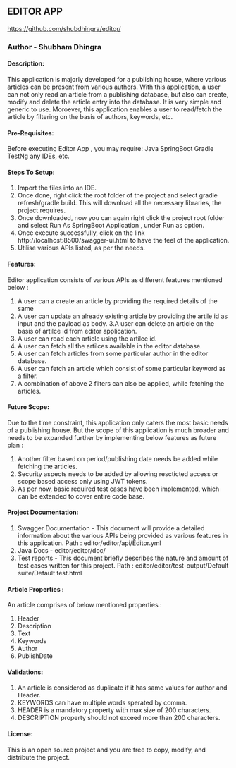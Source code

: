 ## EDITOR APP
https://github.com/shubdhingra/editor/
### Author - Shubham Dhingra

#### Description:
This application is majorly developed for a publishing house, where various articles can be present from various authors.
With this application, a user can not only read an article from a publishing database, but also can create, modify and delete the article entry into the database.
It is very simple and generic to use. Moroever, this application enables a user to read/fetch the article by filtering on the basis of authors, keywords, etc.

#### Pre-Requisites:
Before executing Editor App , you may require:
Java
SpringBoot
Gradle
TestNg
any IDEs, etc.

#### Steps To Setup:
1. Import the files into an IDE.
2. Once done, right click the root folder of the project and select gradle refresh/gradle build. This will download all the necessary libraries, the project requires.
3. Once downloaded, now you can again right click the project root folder and select Run As SpringBoot Application , under Run as option.
4. Once execute successfully, click on the link http://localhost:8500/swagger-ui.html to have the feel of the application.
5. Utilise various APIs listed, as per the needs.

#### Features:
Editor application consists of various APIs as different features mentioned below :
1.  A user can a create an article by providing the required details of the same
2. A user can update an already existing article by providing the artile id as input and the payload as body.
3.A user can delete an article on the basis of artilce id from editor application.
4. A user can read each article using the artilce id.
5.  A user can fetch all the artilces available in the editor database.
6. A user can fetch articles from some particular author in the editor database.
7. A user can fetch an article which consist of some particular keyword as a filter.
8. A combination of above 2 filters can also be applied, while fetching the articles.

#### Future Scope:
Due to the time constraint, this application only caters the most basic needs of a publishing house.
But the scope of this application is much broader and needs to be expanded further by implementing below features as future plan :
1.  Another filter based on period/publishing date needs be added while fetching the articles.
2. Security aspects needs to be added by allowing rescticted access or scope based access only using JWT tokens. 
3. As per now, basic required test cases have been implemented, which can be extended to cover entire code base.

#### Project Documentation:
1. Swagger Documentation - This document will provide a detailed information about the various APIs being provided as various features in       this application.
Path : editor/editor/api/Editor.yml
2. Java Docs - editor/editor/doc/
3. Test reports - This document briefly describes the nature and amount of test cases written for this project.
Path : editor/editor/test-output/Default suite/Default test.html

#### Article Properties :
An article comprises of below mentioned properties :
1. Header
2. Description
3. Text
4. Keywords
5. Author
6. PublishDate

#### Validations:
1. An article is considered as duplicate if it has same values for author and Header.
2. KEYWORDS can have multiple words sperated by comma.
3. HEADER is a mandatory property with max size of 200 characters.
4. DESCRIPTION property should not exceed more than 200 characters.

#### License:
This is an open source project and you are free to copy, modify, and distribute the project.
